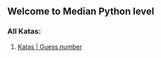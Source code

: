 ## Welcome to Median Python level


### All Katas:

1. [Katas | Guess number](https://github.com/gopjak36/pythonkata/tree/master/en/Python%20Katas/2.%20Median%20Python/1.%20Katas)
